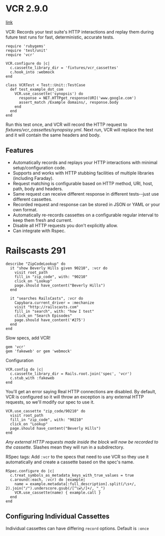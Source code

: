 # VCR 2.9.0
[link](https://www.relishapp.com/vcr/vcr/docs)

VCR: Records your test suite's HTTP interactions and replay them during future test runs for fast, deterministic, accurate tests.

    require 'rubygems'
    require 'test/unit'
    require 'vcr'

    VCR.configure do |c|
      c.cassette_library_dir = 'fixtures/vcr_cassettes'
      c.hook_into :webmock
    end

    class VCRTest < Test::Unit::TestCase
      def test_example_dot_com
        VCR.use_cassette('synopsis') do
          response = NET.HTTPget_response(URI('www.google.com')
          assert_match /Example domains/, response.body
        end
      end
    end

Run this test once, and VCR will record the HTTP request to *fixtures/vcr_cassettes/synopsisy.yml*. Next run, VCR will replace the test and it will contain the same headers and body.

## Features

- Automatically records and replays your HTTP interactions with minimal setup/configuration code.
- Supports and works with HTTP stubbing facilities of multiple libraries (including Faraday).
- Request matching is configurable based on HTTP method, URI, host, path, body and headers.
- Same request can receive different response in different tests--just use different cassettes.
- Recorded request and response can be stored in JSON or YAML or your own format.
- Automatically re-records cassettes on a configurable regular interval to keep them fresh and current.
- Disable all HTTP requests you don't explicitly allow.
- Can integrate with Rspec.

# Railscasts 291

    describe "ZipCodeLookup" do
      it "show Beverly Hills given 90210", :vcr do
        visit root_path
        fill_in "zip_code", with: "90210"
        click_on "Lookup"
        page.should have_content("Beverly Hills")
      end

      it "searches RailsCasts", :vcr do
        Capybara.current_driver = :mechanize
        visit "http://railscasts.com"
        fill_in "search", with: "how I test"
        click_on "Search Episodes"
        page.should have_content('#275')
      end
    end

Slow specs, add VCR!

    gem 'vcr'
    gem 'fakeweb' or gem 'webmock'

Configuration

    VCR.config do |c|
      c.cassette_library_dir = Rails.root.join('spec', 'vcr')
      c.stub_with :fakeweb
    end

You'll get an error saying Real HTTP connections are disabled. By default, VCR is configured so it will throw an exception is any external HTTP requests, so we'll modify our spec to use it.

    VCR.use_cassette "zip_code/90210" do
      visit root_path
      fill_in "zip_code", with: "90210"
      click_on "Lookup"
      page.should have_content("Beverly Hills")
    end

*Any external HTTP requests made inside the block will now be recorded to the cassette.* Slashes mean they will run in a subdirectory.

RSpec tags: Add `:vcr` to the specs that need to use VCR so they use it automatically and create a cassette based on the spec's name.

    RSpec.configure do |c|
      c.treat_symbols_as_metadata_keys_with_true_values = true
      c.around(:each, :vcr) do |example|
        name = example.metadata[:full_description].split(/\s+/, 2).join("/").underscore.gsub(/[^\w\/]+/, "_")
        VCR.use_cassette(name) { example.call }
      end
    end

## Configuring Individual Cassettes

Individual cassettes can have differing `record` options. Default is `:once`
